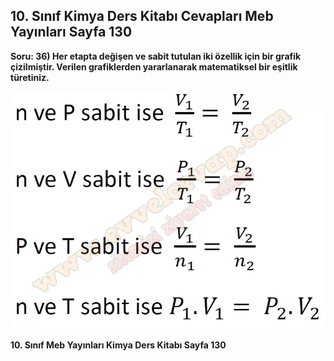 ## 10. Sınıf Kimya Ders Kitabı Cevapları Meb Yayınları Sayfa 130

**Soru: 36) Her etapta değişen ve sabit tutulan iki özellik için bir grafik çizilmiştir. Verilen grafiklerden yararlanarak matematiksel bir eşitlik türetiniz.**

![](./image1.webp)

**10. Sınıf Meb Yayınları Kimya Ders Kitabı Sayfa 130**